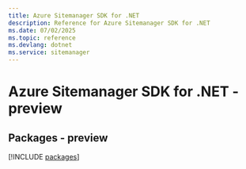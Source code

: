 ```yaml
---
title: Azure Sitemanager SDK for .NET
description: Reference for Azure Sitemanager SDK for .NET
ms.date: 07/02/2025
ms.topic: reference
ms.devlang: dotnet
ms.service: sitemanager
---
```

# Azure Sitemanager SDK for .NET - preview
## Packages - preview
[!INCLUDE [packages](sitemanager-index.md)]
